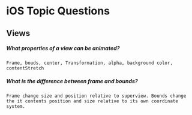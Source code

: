 # iOS Topic Questions

## Views
#####   What properties of a view can be animated?
    Frame, bouds, center, Transformation, alpha, background color, contentStretch
    
#####   What is the difference between frame and bounds?
    Frame change size and position relative to superview. Bounds change the it contents position and size relative to its own coordinate system.  
